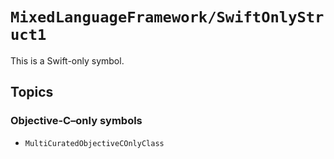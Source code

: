 # ``MixedLanguageFramework/SwiftOnlyStruct1``

This is a Swift-only symbol.

## Topics

### Objective-C–only symbols

- ``MultiCuratedObjectiveCOnlyClass``

